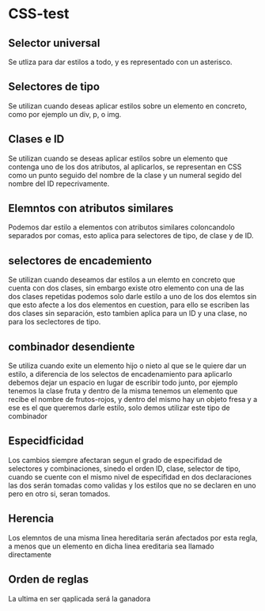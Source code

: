 # CSS-test

## Selector universal
Se utliza para dar estilos a todo, y es representado con un asterisco.

## Selectores de tipo
Se utilizan cuando deseas aplicar estilos sobre un elemento en concreto, como por ejemplo un div, p, o img.

## Clases e ID
Se utilizan cuando se deseas aplicar estilos sobre un elemento que contenga uno de los dos atributos, al aplicarlos, se representan en CSS como un punto seguido del nombre de la clase y un numeral segido del nombre del ID repecrivamente.

## Elemntos con atributos similares
Podemos dar estilo a elementos con atributos similares coloncandolo separados por comas, esto aplica para selectores de tipo, de clase y de ID.

## selectores de encademiento
Se utilizan cuando deseamos dar estilos a un elemto en concreto que cuenta con dos clases, sin embargo existe otro elemento con una de las dos clases repetidas podemos solo darle estilo a uno de los dos elemtos sin que esto afecte a los dos elementos en cuestion, para ello se escriben las dos clases sin separación, esto tambien aplica para un ID y una clase, no para los seclectores de tipo.

## combinador desendiente
Se utiliza cuando exite un elemento hijo o nieto al que se le quiere dar un estilo, a diferencia de los selectos de encadenamiento para aplicarlo debemos dejar un espacio en lugar de escribir todo junto, por ejemplo tenemos la clase fruta y dentro de la misma tenemos un elemento que recibe el nombre de frutos-rojos, y dentro del mismo hay un objeto fresa y a ese es el que queremos darle estilo, solo demos utilizar este tipo de combinador

## Especidficidad
Los cambios siempre afectaran segun el grado de especifidad de selectores y combinaciones, sinedo el orden ID, clase, selector de tipo, cuando se cuente con el mismo nivel de especifidad en dos declaraciones las dos serán tomadas como validas y los estilos que no se declaren en uno pero en otro si, seran tomados.

## Herencia
Los elemntos de una misma linea hereditaria serán afectados por esta regla, a menos que un elemento en dicha linea ereditaria sea llamado directamente

## Orden de reglas
La ultima en ser qaplicada será la ganadora